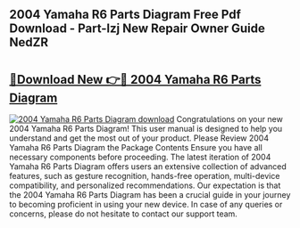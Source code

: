 ## 2004 Yamaha R6 Parts Diagram Free Pdf Download - Part-lzj New Repair Owner Guide NedZR

# <h2><a href="http://dfjl27.blite.top/?on=2004+Yamaha+R6+Parts+Diagram">🔗Download New 👉🔴 2004 Yamaha R6 Parts Diagram</a></h2>

[![2004 Yamaha R6 Parts Diagram download](https://i.imgur.com/lujVjoI.png)](http://dfjl27.blite.top/?on=2004+Yamaha+R6+Parts+Diagram)
Congratulations on your new 2004 Yamaha R6 Parts Diagram! This user manual is designed to help you understand and get the most out of your product. Please Review 2004 Yamaha R6 Parts Diagram the Package Contents Ensure you have all necessary components before proceeding. The latest iteration of 2004 Yamaha R6 Parts Diagram offers users an extensive collection of advanced features, such as gesture recognition, hands-free operation, multi-device compatibility, and personalized recommendations. Our expectation is that the 2004 Yamaha R6 Parts Diagram has been a crucial guide in your journey to becoming proficient in using your new device. In case of any queries or concerns, please do not hesitate to contact our support team.
